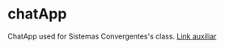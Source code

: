 # chatApp
ChatApp used for Sistemas Convergentes's class.
<a href="https://medium.com/@noufel.gouirhate/build-a-simple-chat-app-with-node-js-and-socket-io-ea716c093088"> Link auxiliar </a>
